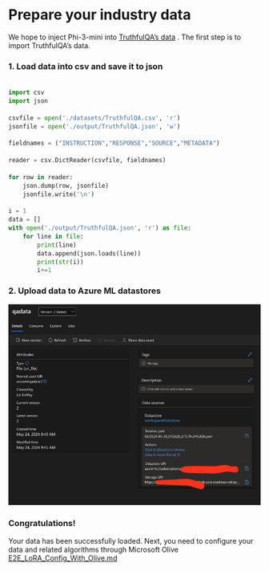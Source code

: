 # **Prepare your industry data**

We hope to inject Phi-3-mini into [TruthfulQA’s data](https://github.com/sylinrl/TruthfulQA/blob/main/TruthfulQA.csv) . The first step is to import TruthfulQA’s data. 


### **1. Load  data into csv and save it to json**


```python

import csv
import json

csvfile = open('./datasets/TruthfulQA.csv', 'r')
jsonfile = open('./output/TruthfulQA.json', 'w')

fieldnames = ("INSTRUCTION","RESPONSE","SOURCE","METADATA")

reader = csv.DictReader(csvfile, fieldnames)

for row in reader:
    json.dump(row, jsonfile)
    jsonfile.write('\n')

i = 1
data = []
with open('./output/TruthfulQA.json', 'r') as file:
    for line in file:
        print(line)
        data.append(json.loads(line))
        print(str(i))
        i+=1


```

### **2. Upload data to Azure ML datastores**

![amldata](../../imgs/06/e2e/azureml_data.png)




### **Congratulations!**  

Your data has been successfully loaded.  Next, you need to configure your data and related algorithms through Microsoft Olive [E2E_LoRA_Config_With_Olive.md](./E2E_LoRA_Config_With_Olive.md)

   
